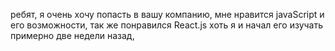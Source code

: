  ребят, я очень хочу попасть в вашу компанию, мне нравится javaScript  и его возможности, так же понравился React.js хоть я и начал его изучать примерно две недели назад, 